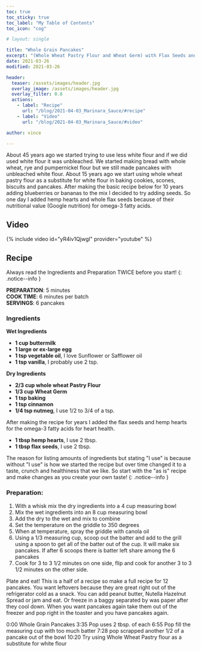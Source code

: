 ```yaml
---
toc: true
toc_sticky: true
toc_label: "My Table of Contents"
toc_icon: "cog"

# layout: single

title: "Whole Grain Pancakes"
excerpt: "(Whole Wheat Pastry Flour and Wheat Germ) with Flax Seeds and Hemp Hearts"
date: 2021-03-26
modified: 2021-03-26

header:
  teaser: /assets/images/header.jpg
  overlay_image: /assets/images/header.jpg
  overlay_filter: 0.8
  actions:
    - label: "Recipe"
      url: "/blog/2021-04-03_Marinara_Sauce/#recipe"
    - label: "Video"
      url: "/blog/2021-04-03_Marinara_Sauce/#video"

author: vince

---
```


About 45 years ago we started trying to use less white flour and if we did used white flour it was
unbleached. We started making bread with whole wheat, rye and pumpernickel flour but we still made
pancakes with unbleached white flour. About 15 years ago we start using whole wheat pastry flour as a
substitute for white flour in baking cookies, scones, biscuits and pancakes. After making the basic recipe
below for 10 years adding blueberries or bananas to the mix I decided to try adding seeds. So one day I
added hemp hearts and whole flax seeds because of their nutritional value (Google nutrition) for
omega-3 fatty acids.

## Video

{% include video id="yR4iv1QjwgI" provider="youtube" %}

## Recipe 

Always read the Ingredients and Preparation TWICE before you start!
{: .notice--info }

**PREPARATION**: 5 minutes<br>
**COOK TIME**: 6 minutes per batch<br>
**SERVINGS**: 6 pancakes

### Ingredients

**Wet Ingredients**
* **1 cup buttermilk**
* **1 large or ex-large egg**
* **1 tsp vegetable oil**, I love Sunflower or Safflower oil
* **1 tsp vanilla**, I probably use 2 tsp. 

**Dry Ingredients**
* **2/3 cup whole wheat Pastry Flour**
* **1/3 cup Wheat Germ**
* **1 tsp baking**
* **1 tsp cinnamon**
* **1/4 tsp nutmeg**, I use 1/2 to 3/4 of a tsp.

After making the recipe for years I added the flax seeds and hemp hearts for the omega-3 fatty acids for
heart health.

* **1 tbsp hemp hearts**, I use 2 tbsp.
* **1 tbsp flax seeds**, I use 2 tbsp.

The reason for listing amounts of ingredients but stating &quot;I use&quot; is because without &quot;I use&quot; is how we
started the recipe but over time changed it to a taste, crunch and healthiness that we like. So start with
the &quot;as is&quot; recipe and make changes as you create your own taste! 
{: .notice--info }

### Preparation:

1. With a whisk mix the dry ingredients into a 4 cup measuring bowl
2. Mix the wet ingredients into an 8 cup measuring bowl
3. Add the dry to the wet and mix to combine
4. Set the temperature on the griddle to 350 degrees
5. When at temperature, spray the griddle with canola oil
6. Using a 1/3 measuring cup, scoop out the batter and add to the grill using a spoon to get all
of the batter out of the cup. It will make six pancakes. If after 6 scoops there is
batter left share among the 6 pancakes
7. Cook for 3 to 3 1/2 minutes on one side, flip and cook for another 3 to 3 1/2 minutes on the
other side.

Plate and eat! This is a half of a recipe so make a full recipe for 12 pancakes. You want leftovers
because they are great right out of the refrigerator cold as a snack. You can add peanut butter,
Nutella Hazelnut Spread or jam and eat. Or freeze in a baggy separated by was paper after they cool
down. When you want pancakes again take them out of the freezer and pop right in the toaster and
you have pancakes again.


0:00 Whole Grain Pancakes
3:35 Pop uses 2 tbsp. of each
6:55 Pop fill the measuring cup with too much batter
7:28 pop scrapped another 1/2 of a pancake out of the bowl
10:20 Try using Whole Wheat Pastry flour as a substitute for white flour